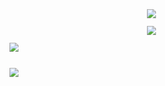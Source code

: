 
<body>
	<div align="center">
	<img src="https://user-images.githubusercontent.com/66273682/128272335-8d74bbca-a352-43e5-9ac4-d4bbfdc21de4.gif">
	</div>
	<p></p>
	<div align="center">
	<a href="https://github.com/Groot-cmd"><img src="https://github-readme-stats.vercel.app/api?username=Groot-cmd&count_private=true&show_icons=true&theme=tokyonight"></a>
	</div>
	<p></p>
	<div>
	<img src="https://github.com/Groot-cmd/Groot-cmd/blob/output/github-contribution-grid-snake.svg">		
	</div>
</body>

##

<div>
  <a href="https://www.python.org/">
  <img src="https://img.shields.io/badge/Python-3776AB?style=for-the-badge&logo=python&logoColor=white">
</div>
